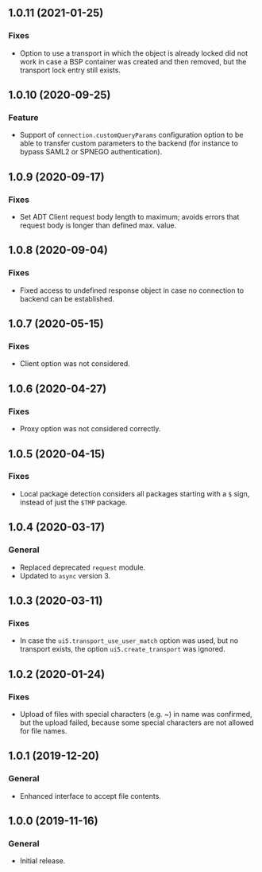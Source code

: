 ## 1.0.11 (2021-01-25)

### Fixes
- Option to use a transport in which the object is already locked did not work in case a BSP container was created and then removed, but the transport lock entry still exists.

## 1.0.10 (2020-09-25)

### Feature
- Support of `connection.customQueryParams` configuration option to be able to transfer custom parameters to the backend (for instance to bypass SAML2 or SPNEGO authentication).

## 1.0.9 (2020-09-17)

### Fixes
- Set ADT Client request body length to maximum; avoids errors that request body is longer than defined max. value.

## 1.0.8 (2020-09-04)

### Fixes
- Fixed access to undefined response object in case no connection to backend can be established.

## 1.0.7 (2020-05-15)

### Fixes
- Client option was not considered.

## 1.0.6 (2020-04-27)

### Fixes
- Proxy option was not considered correctly.

## 1.0.5 (2020-04-15)

### Fixes
- Local package detection considers all packages starting with a `$` sign, instead of just the `$TMP` package.

## 1.0.4 (2020-03-17)

### General
- Replaced deprecated `request` module.
- Updated to `async` version 3.

## 1.0.3 (2020-03-11)

### Fixes
- In case the `ui5.transport_use_user_match` option was used, but no transport exists, the option `ui5.create_transport` was ignored.

## 1.0.2 (2020-01-24)

### Fixes
- Upload of files with special characters (e.g. ~) in name was confirmed, but the upload failed, because some special characters are not allowed for file names.

## 1.0.1 (2019-12-20)

### General
- Enhanced interface to accept file contents.

## 1.0.0 (2019-11-16)

### General
- Initial release.